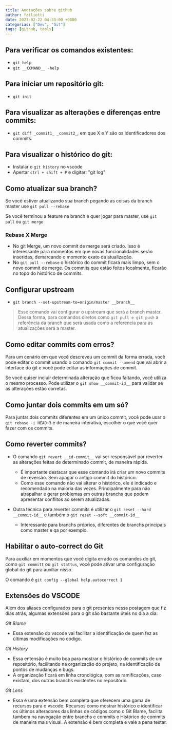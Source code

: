 ```yaml
---
title: Anotações sobre github
author: fziliotti
date: 2023-02-22 04:33:00 +0800
categorias: ["Dev", "Git"]
tags: [github, tools]
---
```


## Para verificar os comandos existentes:
- `git help`
- `git __COMAND__ -help`
 
## Para iniciar um repositório git:

- `git init`


## Para visualizar as alterações e diferenças entre commits:

- `git diff _commit1_ _commit2_`, em que X e Y são os identificadores dos commits.


## Para visualizar o histórico do git:

- Instalar o `git history` no vscode
- Apertar `ctrl + shift + P` e digitar: "git log"


## Como atualizar sua branch?

Se você estiver atualizando sua branch pegando as coisas da branch master use `git pull --rebase`

Se você terminou a feature na branch e quer jogar para master, use `git pull` ou `git merge`


### Rebase X Merge

- No git Merge, um novo commit de merge será criado. Isso é interessante para momentos em que novas funcionalidades serão inseridas, demarcando o momento exato da atualização.
- No `git pull --rebase` o histórico do commit ficará mais limpo, sem o novo commit de merge. Os commits que estão feitos localmente, ficarão no topo do histórico de commits.


## Configurar upstream
- `git branch --set-upstream-to=origin/master __branch__`

> Esse comando vai configurar o upstream que será a branch master. Dessa forma, para comandos diretos como `git pull e git push` a referência da branch que será usada como a referencia para as atualizações será a master.

## Como editar commits com erros?

Para um cenário em que você descreveu um commit da forma errada, você pode editar o commit usando o comando `git commit --amend` que vai abrir a interface do git e você pode editar as informações de commit.

Se você quiser incluir determinada alteração que ficou faltando, você utiliza o mesmo processo. Pode utilizar o `git show __commit-id__` para validar se as alterações estão corretas.

## Como juntar dois commits em um só?

Para juntar dois commits diferentes em um único commit, você pode usar o `git rebase -i HEAD~3` e de maneira interativa, escolher o que você quer fazer com os commits.

## Como reverter commits?

- O comando `git revert __id-commit__` vai ser responsável por reverter as alterações feitas de determinado commit, de maneira rápida.
  - É importante destacar que esse comando irá criar um novo commits de reversão. Sem apagar o antigo commit do histórico.
  - Como esse comando não vai alterar o histórico, ele é indicado e recomendado na maioria das vezes. Principalmente para não atrapalhar e gerar problemas em outras branchs que podem apresentar conflitos ao serem atualizadas.

- Outra técnica para reverter commits é utilizar o `git reset --hard __commit-id__` e também o `git reset --soft __commit-id__`
  - Interessante para branchs próprios, diferentes de branchs principais como master e qa por exemplo.


## Habilitar o auto-correct do Git

Para auxiliar em momentos que você digita errado os comandos do git, como `git committ` ou `git stattus`, você pode ativar uma configuração global do git para auxiliar nisso.

O comando é `git config --global help.autocorrect 1`

## Extensões do VSCODE

Além dos aliases configurados para o git presentes nessa postagem que fiz dias atrás, algumas extensões para o git são bastante úteis no dia a dia:


*Git Blame*

- Essa extensão do vscode vai facilitar a identificação de quem fez as últimas modificações no código.

*Git History* 

- Essa entensão é muito boa para mostrar o histórico de commits de um repositório, facilitando na organização do projeto, na identificação de pontos de mudanças e bugs.
- A organização ficará em linha cronológica, com as ramificações, caso existam, dos outras branchs existentes no repositório.

*Git Lens*

- Essa é uma extensão bem completa que oferecem uma gama de recursos para o vscode. Recursos como mostrar histórico e identificar os últimos alteradores das linhas de códigos como o Git Blame, facilita tambem na navegação entre branchs e commits e Histórico de commits de maneira mais visual. A extensão é bem completa e vale a pena testar.


